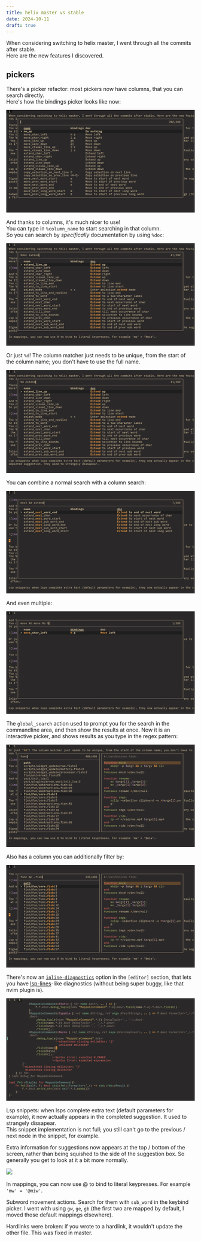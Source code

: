 ```yaml
---
title: helix master vs stable
date: 2024-10-11
draft: true
---
```


When considering switching to helix master, I went through all the commits after stable. \
Here are the new features I discovered.

## pickers

There's a picker refactor: most pickers now have columns, that you can search directly. \
Here's how the bindings picker looks like now:

![](./picker.webp)

And thanks to columns, it's much nicer to use! \
You can type in `%column_name` to start searching in that column. \
So you can search by *specifically* documentation by using `%doc`:

![](./picker-column-search.webp)

Or just `%d`! The column matcher just needs to be unique, from the start of the column name; you don't have to use the full name.

![](./picker-shorter-column-search.webp)

You can combine a normal search with a column search:

![](./picker-combination.webp)

And even multiple:

![](./picker-combined.webp)

The `global_search` action used to prompt you for the search in the commandline area, and then show the results at once. Now it is an interactive picker, and shows results as you type in the regex pattern:

![](./global-search.webp)

Also has a column you can additionally filter by:

![](./global-search-column.webp)

There's now an [`inline-diagnostics`](https://docs.helix-editor.com/master/editor.html#editorinline-diagnostics-section) option in the `[editor]` section, that lets you have [lsp-lines](https://github.com/ErichDonGubler/lsp_lines.nvim)-like diagnostics (without being super buggy, like that nvim plugin is).

![](./lsp-lines.webp)

Lsp snippets: when lsps complete extra text (default parameters for example), it now actually appears in the completed suggestion. It used to strangely dissapear. \
This snippet implementation is not full; you still can't go to the previous / next node in the snippet, for example.

Extra information for suggestions now appears at the top / bottom of the screen, rather than being squished to the side of the suggestion box. So generally you get to look at it a bit more normally.

![](./suggestion-information.png)

In mappings, you can now use @ to bind to literal keypresses. For example `'mw' = '@miw'`.

Subword movement actions. Search for them with `sub_word` in the keybind picker. I went with using `gw`, `ge`, `gb` (the first two are mapped by default, I moved those default mappings elsewhere).

Hardlinks were broken: if you wrote to a hardlink, it wouldn't update the other file. This was fixed in master.
